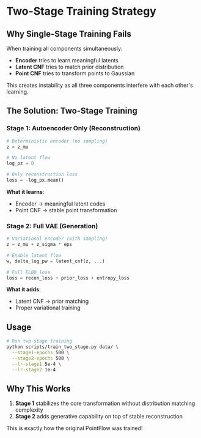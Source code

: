 # Two-Stage Training Strategy

## Why Single-Stage Training Fails

When training all components simultaneously:
- **Encoder** tries to learn meaningful latents
- **Latent CNF** tries to match prior distribution  
- **Point CNF** tries to transform points to Gaussian

This creates instability as all three components interfere with each other's learning.

## The Solution: Two-Stage Training

### Stage 1: Autoencoder Only (Reconstruction)
```python
# Deterministic encoder (no sampling)
z = z_mu  

# No latent flow
log_pz = 0

# Only reconstruction loss
loss = -log_px.mean()
```

**What it learns**: 
- Encoder → meaningful latent codes
- Point CNF → stable point transformation

### Stage 2: Full VAE (Generation)
```python
# Variational encoder (with sampling)
z = z_mu + z_sigma * eps

# Enable latent flow
w, delta_log_pw = latent_cnf(z, ...)

# Full ELBO loss
loss = recon_loss + prior_loss + entropy_loss
```

**What it adds**:
- Latent CNF → prior matching
- Proper variational training

## Usage

```bash
# Run two-stage training
python scripts/train_two_stage.py data/ \
  --stage1-epochs 500 \
  --stage2-epochs 500 \
  --lr-stage1 5e-4 \
  --lr-stage2 1e-4
```

## Why This Works

1. **Stage 1** stabilizes the core transformation without distribution matching complexity
2. **Stage 2** adds generative capability on top of stable reconstruction

This is exactly how the original PointFlow was trained!
